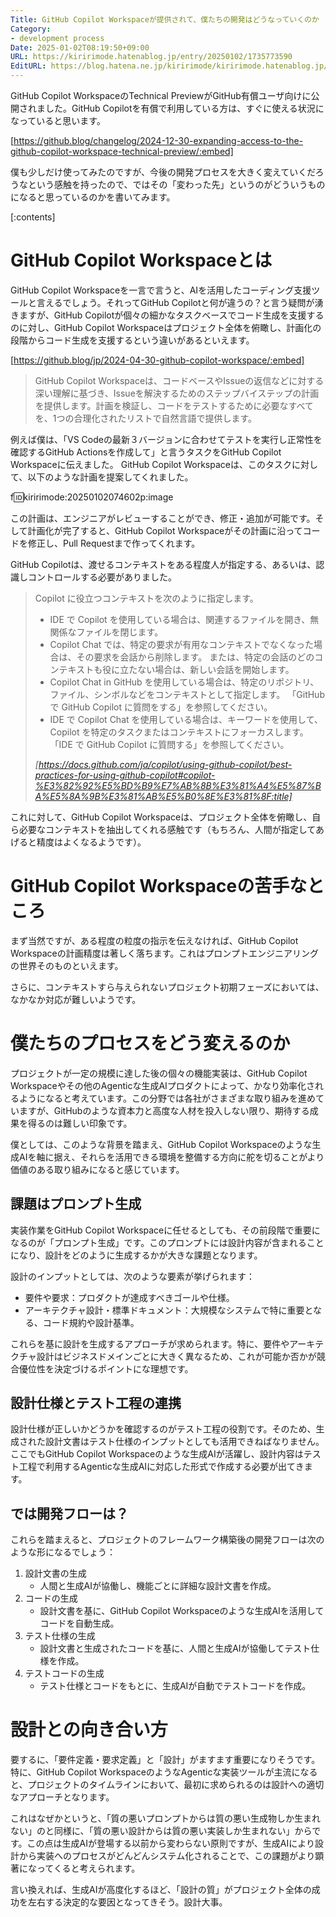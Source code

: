 ```yaml
---
Title: GitHub Copilot Workspaceが提供されて、僕たちの開発はどうなっていくのか
Category:
- development process
Date: 2025-01-02T08:19:50+09:00
URL: https://kiririmode.hatenablog.jp/entry/20250102/1735773590
EditURL: https://blog.hatena.ne.jp/kiririmode/kiririmode.hatenablog.jp/atom/entry/6802418398316676927
---
```


GitHub Copilot WorkspaceのTechnical PreviewがGitHub有償ユーザ向けに公開されました。GitHub Copilotを有償で利用している方は、すぐに使える状況になっていると思います。

[https://github.blog/changelog/2024-12-30-expanding-access-to-the-github-copilot-workspace-technical-preview/:embed]

僕も少しだけ使ってみたのですが、今後の開発プロセスを大きく変えていくだろうなという感触を持ったので、ではその「変わった先」というのがどういうものになると思っているのかを書いてみます。

[:contents]

# GitHub Copilot Workspaceとは

GitHub Copilot Workspaceを一言で言うと、AIを活用したコーディング支援ツールと言えるでしょう。それってGitHub Copilotと何が違うの？と言う疑問が湧きますが、GitHub Copilotが個々の細かなタスクベースでコード生成を支援するのに対し、GitHub Copilot Workspaceはプロジェクト全体を俯瞰し、計画化の段階からコード生成を支援するという違いがあるといえます。

[https://github.blog/jp/2024-04-30-github-copilot-workspace/:embed]

> GitHub Copilot Workspaceは、コードベースやIssueの返信などに対する深い理解に基づき、Issueを解決するためのステップバイステップの計画を提供します。計画を検証し、コードをテストするために必要なすべてを、1つの合理化されたリストで自然言語で提供します。

例えば僕は、「VS Codeの最新３バージョンに合わせてテストを実行し正常性を確認するGitHub Actionsを作成して」と言うタスクをGitHub Copilot Workspaceに伝えました。
GitHub Copilot Workspaceは、このタスクに対して、以下のような計画を提案してくれました。

f:id:kiririmode:20250102074602p:image

この計画は、エンジニアがレビューすることができ、修正・追加が可能です。そして計画化が完了すると、GitHub Copilot Workspaceがその計画に沿ってコードを修正し、Pull Requestまで作ってくれます。

GitHub Copilotは、渡せるコンテキストをある程度人が指定する、あるいは、認識しコントロールする必要がありました。

> Copilot に役立つコンテキストを次のように指定します。
>
> - IDE で Copilot を使用している場合は、関連するファイルを開き、無関係なファイルを閉じます。
> - Copilot Chat では、特定の要求が有用なコンテキストでなくなった場合は、その要求を会話から削除します。 または、特定の会話のどのコンテキストも役に立たない場合は、新しい会話を開始します。
> - Copilot Chat in GitHub を使用している場合は、特定のリポジトリ、ファイル、シンボルなどをコンテキストとして指定します。 「GitHub で GitHub Copilot に質問をする」を参照してください。
> - IDE で Copilot Chat を使用している場合は、キーワードを使用して、Copilot を特定のタスクまたはコンテキストにフォーカスします。 「IDE で GitHub Copilot に質問する」を参照してください。
>
> <cite>[https://docs.github.com/ja/copilot/using-github-copilot/best-practices-for-using-github-copilot#copilot-%E3%82%92%E5%BD%B9%E7%AB%8B%E3%81%A4%E5%87%BA%E5%8A%9B%E3%81%AB%E5%B0%8E%E3%81%8F:title]</cite>

これに対して、GitHub Copilot Workspaceは、プロジェクト全体を俯瞰し、自ら必要なコンテキストを抽出してくれる感触です（もちろん、人間が指定してあげると精度はよくなるようです）。

# GitHub Copilot Workspaceの苦手なところ

まず当然ですが、ある程度の粒度の指示を伝えなければ、GitHub Copilot Workspaceの計画精度は著しく落ちます。これはプロンプトエンジニアリングの世界そのものといえます。

<script defer class="speakerdeck-embed" data-slide="35" data-id="d9a3daab0fda4c4f8e9dd0bfa457f3e2" data-ratio="1.7777777777777777" src="//speakerdeck.com/assets/embed.js"></script>

さらに、コンテキストすら与えられないプロジェクト初期フェーズにおいては、なかなか対応が難しいようです。

<script defer class="speakerdeck-embed" data-slide="39" data-id="d9a3daab0fda4c4f8e9dd0bfa457f3e2" data-ratio="1.7777777777777777" src="//speakerdeck.com/assets/embed.js"></script>

# 僕たちのプロセスをどう変えるのか

プロジェクトが一定の規模に達した後の個々の機能実装は、GitHub Copilot Workspaceやその他のAgenticな生成AIプロダクトによって、かなり効率化されるようになると考えています。この分野では各社がさまざまな取り組みを進めていますが、GitHubのような資本力と高度な人材を投入しない限り、期待する成果を得るのは難しい印象です。

僕としては、このような背景を踏まえ、GitHub Copilot Workspaceのような生成AIを軸に据え、それらを活用できる環境を整備する方向に舵を切ることがより価値のある取り組みになると感じています。

## 課題はプロンプト生成

実装作業をGitHub Copilot Workspaceに任せるとしても、その前段階で重要になるのが「プロンプト生成」です。このプロンプトには設計内容が含まれることになり、設計をどのように生成するかが大きな課題となります。

設計のインプットとしては、次のような要素が挙げられます：

- 要件や要求：プロダクトが達成すべきゴールや仕様。
- アーキテクチャ設計・標準ドキュメント：大規模なシステムで特に重要となる、コード規約や設計基準。

これらを基に設計を生成するアプローチが求められます。特に、要件やアーキテクチャ設計はビジネスドメインごとに大きく異なるため、これが可能か否かが競合優位性を決定づけるポイントにな理想です。

## 設計仕様とテスト工程の連携

設計仕様が正しいかどうかを確認するのがテスト工程の役割です。そのため、生成された設計文書はテスト仕様のインプットとしても活用できねばなりません。ここでもGitHub Copilot Workspaceのような生成AIが活躍し、設計内容はテスト工程で利用するAgenticな生成AIに対応した形式で作成する必要が出てきます。

## では開発フローは？

これらを踏まえると、プロジェクトのフレームワーク構築後の開発フローは次のような形になるでしょう：

1. 設計文書の生成
    - 人間と生成AIが協働し、機能ごとに詳細な設計文書を作成。
1. コードの生成
    - 設計文書を基に、GitHub Copilot Workspaceのような生成AIを活用してコードを自動生成。
1. テスト仕様の生成
    - 設計文書と生成されたコードを基に、人間と生成AIが協働してテスト仕様を作成。
1. テストコードの生成
    - テスト仕様とコードをもとに、生成AIが自動でテストコードを作成。

# 設計との向き合い方

要するに、「要件定義・要求定義」と「設計」がますます重要になりそうです。
特に、GitHub Copilot WorkspaceのようなAgenticな実装ツールが主流になると、プロジェクトのタイムラインにおいて、最初に求められるのは設計への適切なアプローチとなります。

これはなぜかというと、「質の悪いプロンプトからは質の悪い生成物しか生まれない」のと同様に、「質の悪い設計からは質の悪い実装しか生まれない」からです。この点は生成AIが登場する以前から変わらない原則ですが、生成AIにより設計から実装へのプロセスがどんどんシステム化されることで、この課題がより顕著になってくると考えられます。

言い換えれば、生成AIが高度化するほど、「設計の質」がプロジェクト全体の成功を左右する決定的な要因となってきそう。設計大事。
